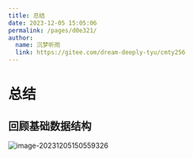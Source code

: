 ```yaml
---
title: 总结
date: 2023-12-05 15:05:06
permalink: /pages/d0e321/
author: 
  name: 沉梦听雨
  link: https://gitee.com/dream-deeply-tyu/cmty256
---
```

# 总结

## 回顾基础数据结构

![image-20231205150559326](https://jsd.cdn.zzko.cn/gh/cmty256/imgs-blog@main/basics/image-20231205150559326.6sko1qrccbs0.webp)
